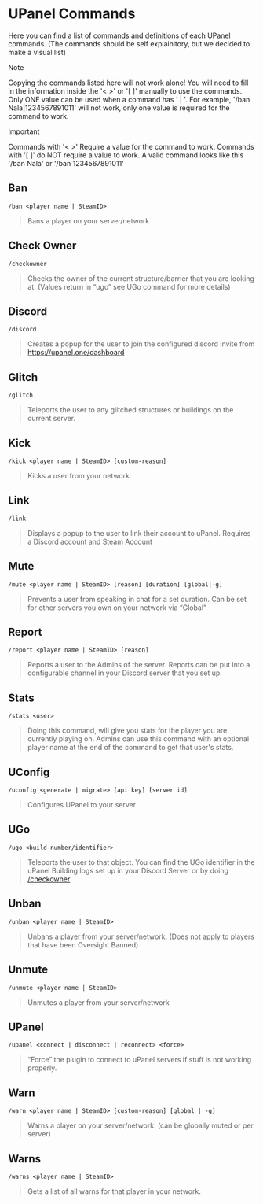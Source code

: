 # UPanel Commands

Here you can find a list of commands and definitions of each UPanel commands.
(The commands should be self explainitory, but we decided to make a visual list)

> [!NOTE]
> Copying the commands listed here will not work alone! You will need to fill in the information inside the '< >' or '[ ]' manually to use the commands. Only ONE value can be used when a command has ' | '.
> For example, '/ban Nala|1234567891011' will not work, only one value is required for the command to work.

> [!IMPORTANT]
> Commands with '< >' Require a value for the command to work.
> Commands with '[ ]' do NOT require a value to work. 
> A valid command looks like this '/ban Nala' or '/ban 1234567891011'

## Ban

    /ban <player name | SteamID> 

> Bans a player on your server/network



## Check Owner

    /checkowner
    
> Checks the owner of the current structure/barrier that you are looking at. (Values return in “ugo” see UGo command for more details)



## Discord

    /discord
    
> Creates a popup for the user to join the configured discord invite from https://upanel.one/dashboard


## Glitch

    /glitch
    
> Teleports the user to any glitched structures or buildings on the current server.


## Kick

    /kick <player name | SteamID> [custom-reason]
    
> Kicks a user from your network.


## Link
 
    /link
    
> Displays a popup to the user to link their account to uPanel. Requires a Discord account and Steam Account


## Mute
    
    /mute <player name | SteamID> [reason] [duration] [global|-g]
    
> Prevents a user from speaking in chat for a set duration. Can be set for other servers you own on your network via “Global” 


## Report
 
    /report <player name | SteamID> [reason]

> Reports a user to the Admins of the server. Reports can be put into a configurable channel in your Discord server that you set up.


## Stats
 
    /stats <user>

> Doing this command, will give you stats for the player you are currently playing on. Admins can use this command with an optional player name at the end of the command to get that user's stats.


## UConfig

    /uconfig <generate | migrate> [api key] [server id]

> Configures UPanel to your server

## UGo
  
    /ugo <build-number/identifier>
    
> Teleports the user to that object. You can find the UGo identifier in the uPanel Building logs set up in your Discord Server or by doing [/checkowner](README.md#check-owner)


## Unban
 
    /unban <player name | SteamID>
  
> Unbans a player from your server/network. (Does not apply to players that have been Oversight Banned)


## Unmute
 
    /unmute <player name | SteamID>
    
> Unmutes a player from your server/network


## UPanel
 
    /upanel <connect | disconnect | reconnect> <force>
    
> “Force” the plugin to connect to uPanel servers if stuff is not working properly.


## Warn

    /warn <player name | SteamID> [custom-reason] [global | -g]
    
> Warns a player on your server/network. (can be globally muted or per server)


## Warns
 
    /warns <player name | SteamID>
    
> Gets a list of all warns for that player in your network.
